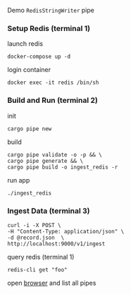 Demo `RedisStringWriter` pipe
### Setup Redis (terminal 1)
launch redis
```
docker-compose up -d
```
login container
```
docker exec -it redis /bin/sh
```
### Build and Run (terminal 2)
init
```
cargo pipe new
```
build
```
cargo pipe validate -o -p && \
cargo pipe generate && \
cargo pipe build -o ingest_redis -r
```
run app
```
./ingest_redis
```
### Ingest Data (terminal 3)
```
curl -i -X POST \
-H "Content-Type: application/json" \
-d @record.json  \
http://localhost:9000/v1/ingest
```
query redis (terminal 1)
```
redis-cli get "foo"
```
open [browser](http://localhost:8000/v1/pipe) and list all pipes